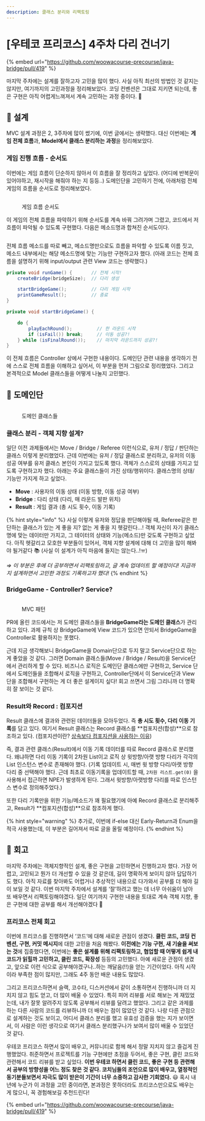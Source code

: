 ```yaml
---
description: 클래스 분리와 리팩토링
---
```


# \[우테코 프리코스] 4주차 다리 건너기

{% embed url="https://github.com/woowacourse-precourse/java-bridge/pull/419" %}

마지막 주차에는 설계를 잘하고자 고민을 많이 했다. 사실 아직 최선의 방법인 것 같지는 않지만, 여기까지의 고민과정을 정리해보았다. 코딩 컨벤션은 그대로 지키면 되는데, 좋은 구현은 아직 어렵게느껴져서 계속 고민하는 과정 중이다. 🤔



## 🧱 설계

MVC 설계 과정은 2, 3주차에 많이 썼기에, 이번 글에서는 생략했다. 대신 이번에는 **게임 전체 흐름**과, **Model에서 클래스 분리하는 과정**을 정리해보았다.



### 게임 진행 흐름 - 순서도

이번에는 게임 흐름이 단순하지 않아서 이 흐름을 잘 정리하고 싶었다. (어디에 반복문이 있어야하고, 재시작을 해줘야 하는 지 등등..) 도메인단을 고민하기 전에, 아래처럼 전체 게임의 흐름을 순서도로 정리해보았다.

<figure><img src="../../.gitbook/assets/image (14).png" alt=""><figcaption><p>게임 흐름 순서도</p></figcaption></figure>

이 게임의 전체 흐름을 파악하기 위해 순서도를 계속 바꿔 그려가며 그렸고, 코드에서 저 흐름이 파악될 수 있도록 구현했다. 다음은 메소드명과 합쳐진 순서도이다.

<figure><img src="../../.gitbook/assets/image (4).png" alt=""><figcaption></figcaption></figure>

전체 흐름 메소드를 따로 빼고, 메소드명만으로도 흐름을 파악할 수 있도록 이름 짓고, 메소드 내부에서는 해당 메소드명에 맞는 기능만 구현하고자 했다. (아래 코드는 전체 흐름을 설명하기 위해 input/output 관련 View 코드는 생략했다.)

```java
private void runGame() {       // 전체 시작!
    createBridge(bridgeSize);  // 다리 생성

    startBridgeGame();         // 다리 게임 시작
    printGameResult();         // 종료
}

private void startBridgeGame() { 

    do {
        playEachRound();         // 한 라운드 시작
        if (isFail()) break;     // 이동 성공?!
    } while (isFinalRound());    // 마지막 라운드까지 성공?!
}
```

이 전체 흐름은 Controller 상에서 구현한 내용이다. 도메인단 관련 내용을 생각하기 전에 스스로 전체 흐름을 이해하고 싶어서, 이 부분을 먼저 그림으로 정리했었다. 그리고 본격적으로 Model 클래스들을 어떻게 나눌지 고민했다.



## 🧶 도메인단

<figure><img src="../../.gitbook/assets/image (13).png" alt=""><figcaption><p>도메인 클래스들</p></figcaption></figure>

### 클래스 분리 - 객체 지향 설계?

일단 이전 과제들에서는 Move / Bridge / Referee 이런식으로, 유저 / 정답 / 판단하는 클래스 이렇게 분리했었다. 근데 이번에는 유저 / 정답 클래스로 분리하고, 유저의 이동 성공 여부를 유저 클래스 본인이 가지고 있도록 했다. 객체가 스스로의 상태를 가지고 있도록 구현하고자 했다. 아래는 주요 클래스들이 가진 상태/행위이다. 클래스명의 상태/기능만 가지게 하고 싶었다.&#x20;

* **Move** : 사용자의 이동 상태 (이동 방향, 이동 성공 여부)
* **Bridge** : 다리 상태 (다리, 매 라운드 발판 위치)
* **Result** : 게임 결과 (총 시도 횟수, 이동 기록)

{% hint style="info" %}
사실 이렇게 유저와 정답을 판단해야될 때, Referee같은 판단하는 클래스가 있는 게 좋을 지? 없는 게 좋을 지 헷갈린다…! 객체 자신이 자기 클래스명에 맞는 데이터만 가지고, 그 테이터의 상태와 기능(메소드)만 갖도록 구현하고 싶었다. 아직 헷갈리고 모호한 부분들이 있어서, 객체 지향 설계에 대해 더 고민을 많이 해봐야 될거같다 📚 (사실 이 설계가 아직 마음에 들지는 않는다..!ㅠ)

_⇒ 이 부분은 후에 더 공부하면서 리팩토링하고, 글 계속 업데이트 할 예정이다! 지금까지 설계하면서 고민한 과정도 기록하고자 했다!_
{% endhint %}



### BridgeGame - Controller? Service?

<figure><img src="../../.gitbook/assets/image (2).png" alt=""><figcaption><p>MVC 패턴</p></figcaption></figure>

PR에 올린 코드에서는 저 도메인 클래스들을 **BridgeGame라는 도메인 클래스**가 관리하고 있다. 과제 규칙 상 BridgeGame에 View 코드가 있으면 안되서 BridgeGame을 Controller로 활용하지는 못했다.

근데 지금 생각해보니 BridgeGame을 Domain단으로 두지 말고 Service단으로 하는 게 좋았을 것 같다. 그러면 Domain 클래스들(Move / Bridge / Result)을 Service단에서 관리하게 할 수 있다. 비즈니스 로직은 도메인단 클래스에만 구현하고, Service 단에서 도메인들을 조합해서 로직을 구현하고, Controller단에서 이 Service단과 View단을 조합해서 구현하는 게 더 좋은 설계이지 싶다! 회고 쓰면서 그림 그리니까 더 명확히 잘 보이는 것 같다.



### Result와 Record : 컴포지션

Result 클래스에 결과와 관련된 데이터들을 모아두었다. 즉 **총 시도 횟수, 다리 이동 기록**를 담고 있다. 여기서 Result 클래스는 Record 클래스를 **컴포지션(합성)**으로 참조하고 있다. (컴포지션이란? [상속보다 컴포지션을 사용하는 이유](https://sy0.gitbook.io/sooyoungh/today-i-learned/java/undefined/prefer\_composition\_than\_inheritance))

즉, 결과 관련 클래스(Result)에서 이동 기록 데이터를 따로 Record 클래스로 분리했다. 왜냐하면 다리 이동 기록이 2차원 List이고 로직 상 윗방향/아랫 방향 다리가 각각의 List 인스턴스 변수로 존재해야 했다. (기록 업데이트 시, 매번 윗 방향 다리/아랫 방향 다리 중 선택해야 했다. 근데 최초로 이동기록을 업데이트할 때, `2차원 리스트.get(0)` 을 사용해서 접근하면 NPE가 발생하게 된다. 그래서 윗방향/아랫방향 다리를 따로 인스턴스 변수로 정의해주었다.)

또한 다리 기록만을 위한 기능/메소드가 꽤 필요했기에 아예 Record 클래스로 분리해주고, Result가 **컴포지션(합성)**으로 참조하게 했다.



{% hint style="warning" %}
추가로, 이번에 if-else 대신 Early-Return과 Enum을 적극 사용했는데, 이 부분은 길어져서 따로 글을 올릴 예정이다.
{% endhint %}



## 📜 회고

마지막 주차에는 객체지향적인 설계, 좋은 구현을 고민하면서 진행하고자 했다. 가장 어렵고, 고민되고 뭔가 더 개선할 수 있을 것 같은데, 길이 명확하게 보이지 않아 답답하기도 했다. 아직 자료를 찾아봐도 어렵거나 추상적인 내용으로 다가와서 공부를 더 해야 길이 보일 것 같다. 이번 마지막 주차에서 설계를 ‘잘’하려고 했는 데 너무 아쉬움이 남아 또 배우면서 리팩토링해야겠다. 일단 여기까지 구현한 내용을 토대로 계속 객체 지향, 좋은 구현에 대한 공부를 해서 개선해야겠다 🌱



### 프리코스 전체 회고

이번에 프리코스를 진행하면서 ‘코드’에 대해 새로운 관점이 생겼다. **클린 코드, 코딩 컨벤션, 구현, 커밋 메시지**에 대한 고민을 처음 해봤다. **이전에는 기능 구현, 새 기술을 써보는 것**에 집중했다면, 이번에는 **좋은 설계를 위해 리팩토링하고, 협업할 때 어떻게 쉽게 내 코드가 읽힐까 고민하고, 클린 코드, 확장성** 등등의 고민했다. 아예 새로운 관점이 생겼고, 앞으로 이런 식으로 공부해야겠구나..하는 깨달음(!!)을 얻는 기간이었다. 아직 시작이라 부족한 점이 많지만, 그래도 4주 동안 배운 내용도 많았다.

그리고 프리코스하면서 슬랙, 코수타, 디스커션에서 같이 소통하면서 진행하니까 더 지치지 않고 힘도 얻고, 더 많이 배울 수 있었다. 특히 피어 리뷰를 서로 해보는 게 재밌었는데, 내가 잘못 알려주지 않도록 공부해서 리뷰를 달려고 했었다. 그리고  같은 과제를 하는 다른 사람의 코드를 리뷰하니까 더 배우는 점이 많았던 것 같다. 나랑 다른 관점으로 설계하는 것도 보이고, 어디서 클래스 분리를 했고 유효성 검증을 했는 지가 보이면서, 이 사람은 이런 생각으로 여기서 클래스 분리했구나가 보여서 많이 배울 수 있었던 것 같다.

우테코 프리코스 하면서 많이 배우고, 커뮤니티로 함께 해서 정말 지치지 않고 즐겁게 진행했었다. 취준하면서 프로젝트를 기능 구현에만 초점을 두어서, 좋은 구현, 클린 코드와 관련해서 코드 리뷰를 받고 싶었다. **이번 우테코 하면서 클린 코드, 좋은 구현 등 관련해서 공부의 방향성을 어느 정도 찾은 것 같다. 코치님들의 조언으로 많이 배우고, 열정적인 동기분들보면서 자극도 많이 받은이 기간이 너무 소중하고 감사한 기회였다.** 😃 혹시 내년에 누군가 이 과정을 고민 중이라면, 본과정은 못하더라도 프리코스만으로도 배우는 게 많으니, 꼭 경험해보길 추천드린다!





{% embed url="https://github.com/woowacourse-precourse/java-bridge/pull/419" %}

